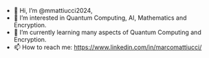 - 👋 Hi, I’m @mmattiucci2024,
- 👀 I’m interested in Quantum Computing, AI, Mathematics and Encryption.
- 🌱 I’m currently learning many aspects of Quantum Computing and Encryption.
- 📫 How to reach me: https://www.linkedin.com/in/marcomattiucci/
